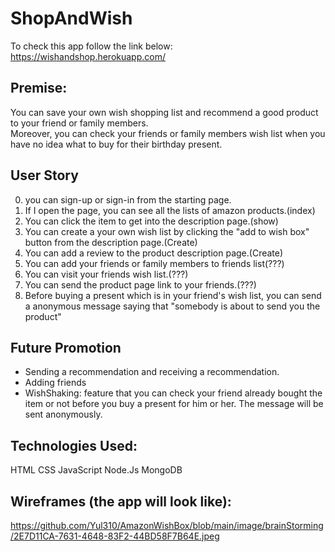 # ShopAndWish
To check this app follow the link below:
https://wishandshop.herokuapp.com/

## Premise:
You can save your own wish shopping list and recommend a good product to your friend or family members. <br>
Moreover, you can check your friends or family members wish list when you have no idea what to buy for their birthday present. 

## User Story
0. you can sign-up or sign-in from the starting page.<br>
1. If I open the page, you can see all the lists of amazon products.(index)<br>
2. You can click the item to get into the description page.(show)<br>
3. You can create a your own wish list by clicking the "add to wish box" button from the description page.(Create) <br>
4. You can add a review to the product description page.(Create) <br>
5. You can add your friends or family members to friends list(???)<br>
6. You can visit your friends wish list.(???) <br>
7. You can send the product page link to your friends.(???)<br>
8. Before buying a present which is in your friend's wish list, you can send a anonymous message saying that "somebody is about to send you the product"

## Future Promotion
- Sending a recommendation and receiving a recommendation.
- Adding friends
- WishShaking: feature that you can check your friend already bought the item or not before you buy a present for him or her.
 The message will be sent anonymously.


## Technologies Used:
HTML
CSS
JavaScript
Node.Js
MongoDB


## Wireframes (the app will look like):
https://github.com/Yul310/AmazonWishBox/blob/main/image/brainStorming/2E7D11CA-7631-4648-83F2-44BD58F7B64E.jpeg
